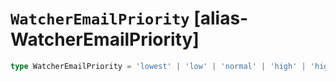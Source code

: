 # `WatcherEmailPriority` [alias-WatcherEmailPriority]
```typescript
type WatcherEmailPriority = 'lowest' | 'low' | 'normal' | 'high' | 'highest';
```
